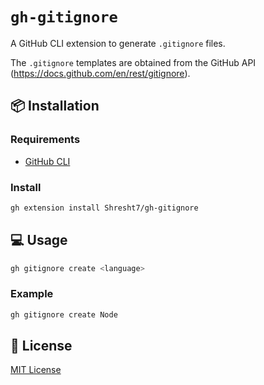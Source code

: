 # `gh-gitignore`

A GitHub CLI extension to generate `.gitignore` files.

The `.gitignore` templates are obtained from the GitHub API (https://docs.github.com/en/rest/gitignore).

## 📦 Installation

### Requirements

- [GitHub CLI](https://cli.github.com/)

### Install

```sh
gh extension install Shresht7/gh-gitignore
```

## 💻 Usage

```sh
gh gitignore create <language>
```

### Example

```sh
gh gitignore create Node
```

## 📄 License

[MIT License](./LICENSE)
